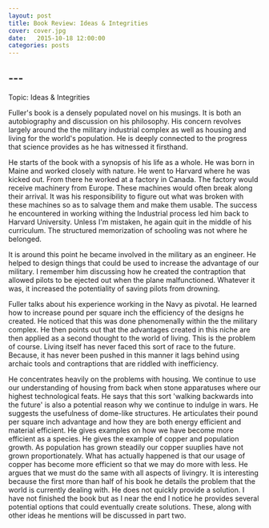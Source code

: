 ```yaml
---
layout: post
title: Book Review: Ideas & Integrities 
cover: cover.jpg
date:   2015-10-18 12:00:00
categories: posts
---
```


## --- 
Topic: Ideas & Integrities

Fuller's book is a densely populated novel on his musings. It is both an autobiography and discussion on his philosophy. His concern revolves largely around the the military industrial complex as well as housing and living for the world's population. He is deeply connected to the progress that science provides as he has witnessed it firsthand.

He starts of the book with a synopsis of his life as a whole. He was born in Maine and worked closely with nature. He went to Harvard where he was kicked out. From there he worked at a factory in Canada. The factory would receive machinery from Europe. These machines would often break along their arrival. It was his responsibility to figure out what was broken with these machines so as to salvage them and make them usable. The success he encountered in working withing the Industrial process led him back to Harvard University. Unless I'm mistaken, he again quit in the middle of his curriculum. The structured memorization of schooling was not where he belonged.

It is around this point he became involved in the military as an engineer. He helped to design things that could be used to increase the advantage of our military. I remember him discussing how he created the contraption that allowed pilots to be ejected out when the plane malfunctioned. Whatever it was, it increased the potentiality of saving pilots from drowning.

Fuller talks about his experience working in the Navy as pivotal. He learned how to increase pound per square inch the efficiency of the designs he created. He noticed that this was done phenomenally within the the military complex. He then points out that the advantages created in this niche are then applied as a second thought to the world of living. This is the problem of course. Living itself has never faced this sort of race to the future. Because, it has never been pushed in this manner it lags behind using archaic tools and contraptions that are riddled with inefficiency.

He concentrates heavily on the problems with housing. We continue to use our understanding of housing from back when stone apparatuses where our highest technological feats. He says that this sort 'walking backwards into the future' is also a potential reason why we continue to indulge in wars. He suggests the usefulness of dome-like structures. He articulates their pound per square inch advantage and how they are both energy efficient and material efficient. He gives examples on how we have become more efficient as a species. He gives the example of copper and population growth. As population has grown steadily our copper suuplies have not grown proportionately. What has actually happened is that our usage of copper has become more efficient so that we may do more with less. He argues that we must do the same with all aspects of livingry. It is interesting because the first more than half of his book he details the problem that the world is currently dealing with. He does not quickly provide a solution. I have not finished the book but as I near the end I notice he provides several potential options that could eventually create solutions. These, along with other ideas he mentions will be discussed in part two.


